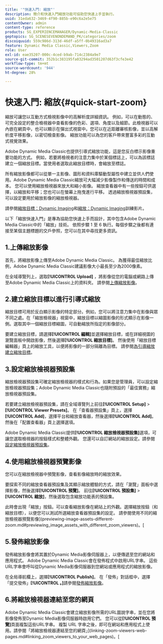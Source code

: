 ```yaml
---
title: '"快速入門: 縮放"'
description: 簡介和快速入門縮放功能可協助您快速上手並執行。
uuid: 31eda632-3469-4f90-885b-e90c6a2e5e75
contentOwner: admin
content-type: reference
products: SG_EXPERIENCEMANAGER/Dynamic-Media-Classic
geptopics: SG_SCENESEVENONDEMAND_PK/categories/zoom
discoiquuid: 559c986d-313d-46df-a5ff-0b49316ad3a7
feature: Dynamic Media Classic,Viewers,Zoom
role: User
exl-id: eae35207-000c-4ced-b9ab-714c2384a9e7
source-git-commit: 352b1c383195fa03294ad3501207d63f3cfe3e42
workflow-type: tm+mt
source-wordcount: '944'
ht-degree: 28%

---
```


# 快速入門: 縮放{#quick-start-zoom}

縮放可讓您以互動方式檢視影像中的高解析度詳細資訊。 例如，可以在動態的、可完全設定的整合檢視器中查看影像的色彩、選項、角度以及細節。此檢視器可以內嵌在網頁中，也可以顯示在彈出式視窗中。您可以在近距離審核影像，並以高解析度平移影像，以密切檢查影像。 縮放功能可以為您的客戶帶來豐富多彩的互動式視覺效果。

Adobe Dynamic Media Classic也提供引導式縮放功能，這是您反白標示影像重要功能的方式。 例如，若要將檢視者的注意力集中於某個標誌上，可以為該標誌建立一個縮放目標。當使用者選取此縮放目標時，會縮放至標誌。

所有縮放影像都可以從單一主影像、圖形和資料庫驅動型屬性中建立並供人們使用。Adobe Dynamic Media Classic縮放可大幅減少影像製作和傳送的時間和成本。 您可以使用縮放檢視器來放大和縮小影像。 縮放查看器中有一些按鈕可供選擇，以縮放和平移；您也可以在螢幕上拖曳進行平移。 透過縮放檢視器預設集，可以設定要用於縮放影像的縮放檢視器。

請參閱[縮放目標：Dynamic Imaging](https://s7d5.scene7.com/s7viewers/html5/VideoViewer.html?videoserverurl=https://s7d5.scene7.com/is/content/&amp;emailurl=https://s7d5.scene7.com/s7/emailFriend&amp;serverUrl=https://s7d5.scene7.com/is/image/&amp;config=Scene7SharedAssets/Universal_HTML5_Video&amp;contenturl=https://s7d5.scene7.com/skins/&amp;asset=S7tutorials/559_Zoom%20Target%20Tool_converted%20renamed_Dynamic%20Imaging-AVS)和[縮放：Dynamic Imaging](https://s7d5.scene7.com/s7viewers/html5/VideoViewer.html?videoserverurl=https://s7d5.scene7.com/is/content/&amp;emailurl=https://s7d5.scene7.com/s7/emailFriend&amp;serverUrl=https://s7d5.scene7.com/is/image/&amp;config=Scene7SharedAssets/Universal_HTML5_Video&amp;contenturl=https://s7d5.scene7.com/skins/&amp;asset=S7tutorials/560_Zoom_converted%20renamed_Dynamic%20Imaging-AVS)訓練影片。

以下「縮放快速入門」是專為協助您快速上手而設計，其中包含Adobe Dynamic Media Classic中的「縮放」技術。 依照步驟 1 至 6 執行。每個步驟之後都有連接至某個主題標題的交戶參照，您可以在其中尋找更多資訊。

## 1.上傳縮放影像

首先，將縮放影像上傳至Adobe Dynamic Media Classic。 為獲得最佳縮放比例，Adobe Dynamic Media Classic建議影像大小最長至少為2000像素。

在全域導覽列上，選取&#x200B;**[!UICONTROL Upload]** ，將影像從您的電腦或網路上傳至Adobe Dynamic Media Classic上的資料夾。 請參閱[上傳縮放影像](uploading-zoom-images.md#uploading_zoom_images)。

## 2.建立縮放目標以進行引導式縮放

縮放目標可用於反白顯示影像的特定部分。例如，您可以將注意力集中在影像與眾不同之處。在「縮放檢視器」視窗中，縮放目標以縮圖影像的形式顯示在影像一側。選取其中一個縮放目標縮圖，可自動縮放所指定的影像部分。

要建立縮放目標，請選擇&#x200B;**[!UICONTROL 編輯]**&#x200B;並選擇縮放目標，或在詳細視圖的瀏覽面板中開啟影像，然後選擇&#x200B;**[!UICONTROL 縮放目標]**。 然後使用「縮放目標編輯器」頁上的縮放工具，以便將影像的一部分隔離為目標。 請參閱[為引導縮放建立縮放目標](creating-zoom-targets-guided-zoom.md#creating_zoom_targets_for_guided_zoom)。

## 3.設定縮放檢視器預設集

縮放檢視器預設集可確定縮放檢視器的樣式和行為。如果您是管理員，可以設定縮放檢視器預設集；Adobe Dynamic Media Classic也隨附預設的「最佳實務」縮放檢視器預設集。

若要建立縮放檢視器預設集，請在全域導覽列上前往&#x200B;**[!UICONTROL Setup]** > **[!UICONTROL Viewer Presets]**。 在「查看器預設集」頁上，選擇&#x200B;**[!UICONTROL Add]**，選擇平台和縮放查看器，然後選擇&#x200B;**[!UICONTROL Add]**。 然後在「配置查看器」頁上選擇選項。

Adobe Dynamic Media Classic提供&#x200B;**[!UICONTROL 縮放檢視器預設集]**&#x200B;選項，可讓您選取檢視器的按鈕樣式和整體外觀。 您還可以自訂網站的縮放設定。請參閱[設定縮放檢視器預設集](setting-zoom-viewer-presets.md#setting_up_zoom_viewer_presets)。

## 4.使用縮放檢視器預覽影像

您可以在縮放檢視器中預覽影像，查看影像縮放時的縮放效果。

要探索不同的縮放查看器預設集及其顯示縮放體驗的方式，請在「瀏覽」面板中選擇影像，然後選擇&#x200B;**[!UICONTROL 預覽]**。 前往&#x200B;**[!UICONTROL 預設集]** > **[!UICONTROL 縮放]**，然後選取包含縮放功能表的預設集。

此時會出現「縮放」按鈕。可以查看縮放影像在網站上的外觀。選擇縮放按鈕（和縮放目標），以便您可以測試所選縮放查看器預設集的設定。 請參閱使用不同的縮放檢視器預覽影像](previewing-image-assets-different-zoom.md#previewing_image_assets_with_different_zoom_viewers)。[

## 5.發佈縮放影像

發佈縮放影像會將其置於Dynamic Media影像伺服器上，以便傳遞至您的網站和應用程式。 Adobe Dynamic Media Classic會在發佈程式中啟用URL字串。 這些URL字串會呼叫從Dynamic Media影像伺服器到您網站或應用程式的縮放影像。

在全局導航欄上，選擇&#x200B;**[!UICONTROL Publish]**。 在「發佈」對話框中，選擇「提交發佈」**[!UICONTROL 。]**&#x200B;請參閱[發佈縮放影像](publishing-zoom-images.md#publishing_zoom_images)。

## 6.將縮放檢視器連結至您的網頁

Adobe Dynamic Media Classic會建立縮放影像所需的URL圖說字串，並在您將影像發佈至Dynamic Media影像伺服器時啟用它們。 您可以從&#x200B;**[!UICONTROL 預覽]**&#x200B;頁面複製這些URL字串。 複製 URL 字串之後，即可在網站和應用程式上使用。請參閱「將縮放檢視器連結至您的網頁」](linking-zoom-viewers-web-pages.md#linking_zoom_viewers_to_your_web_pages)。[
